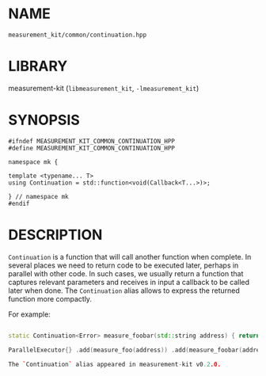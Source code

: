 # NAME

`measurement_kit/common/continuation.hpp`

# LIBRARY

measurement-kit (`libmeasurement_kit`, `-lmeasurement_kit`)

# SYNOPSIS

```
#ifndef MEASUREMENT_KIT_COMMON_CONTINUATION_HPP
#define MEASUREMENT_KIT_COMMON_CONTINUATION_HPP

namespace mk {

template <typename... T>
using Continuation = std::function<void(Callback<T...>)>;

} // namespace mk
#endif
```

# DESCRIPTION

`Continuation` is a function that will call another function when complete. In several places we need to return code to be executed later, perhaps in parallel with other code. In such cases, we usually return a function that captures relevant parameters and receives in input a callback to be called later when done. The `Continuation` alias allows to express the returned function more compactly. 

For example: 

```C++ static Continuation<Error> measure_foo(std::string address) { return [address = std::move(address)](Callback<Error> &&cb) { foo_start(std::move(address), std::move(cb)); }; } 

static Continuation<Error> measure_foobar(std::string address) { return [address = std::move(address)](Callback<Error> &&cb) { foobar_start(std::move(address), std::move(cb)); }; } 

ParallelExecutor{} .add(measure_foo(address)) .add(measure_foobar(address)) .start([](Error err) { // This will be called when both are done }); ``` 

The `Continuation` alias appeared in measurement-kit v0.2.0.

